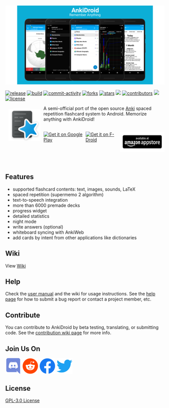 <p align="center">
<img src="docs/graphics/logos/banner_readme.png"/>
</p>

<a href="https://github.com/ankidroid/Anki-Android/releases"><img src="https://img.shields.io/github/v/release/ankidroid/Anki-Android" alt="release"/></a>
<a href="https://travis-ci.org/github/ankidroid/Anki-Android"><img src="https://img.shields.io/travis/ankidroid/Anki-Android" alt="build"/></a>
<a href="https://github.com/ankidroid/Anki-Android/issues"><img src="https://img.shields.io/github/commit-activity/m/ankidroid/Anki-Android" alt="commit-activity"/></a>
<a href="https://github.com/ankidroid/Anki-Android/network/members"><img src="https://img.shields.io/github/forks/ankidroid/Anki-Android" alt="forks"/></a>
<a href="https://github.com/ankidroid/Anki-Android/stargazers"><img src="https://img.shields.io/github/stars/ankidroid/Anki-Android" alt="stars"/></a>
<a href="https://crowdin.com/project/ankidroid"><img src="https://badges.crowdin.net/ankidroid/localized.svg"></img></a>
<a href="https://github.com/ankidroid/Anki-Android/graphs/contributors"><img src="https://img.shields.io/github/contributors/ankidroid/Anki-Android" alt="contributors"/></a>
<a href="https://discord.gg/qjzcRTx"><img src="https://img.shields.io/discord/368267295601983490"></img></a>
<a href="https://github.com/ankidroid/Anki-Android/blob/master/COPYING"><img src="https://img.shields.io/github/license/ankidroid/Anki-Android" alt="license"/></a>
</p>

<img src="docs/graphics/logos/ankidroid_logo.png" align="left" width="20%" hspace="10" vspace="10">A semi-official port of the open source [Anki](http://ankisrs.net/index.html) spaced repetition flashcard system to Android. Memorize anything with AnkiDroid!</img><br/><br/>


<div style="display:flex;" >

<a href="https://play.google.com/store/apps/details?id=com.ichi2.anki&utm_source=global_co&utm_medium=prtnr&utm_content=Mar2515&utm_campaign=PartBadge&pcampaignid=MKT-Other-global-all-co-prtnr-py-PartBadge-Mar2515-1">
    <img alt="Get it on Google Play" height="64"
        src="https://play.google.com/intl/en_us/badges/images/generic/en-play-badge.png" />
</a>

<a href="https://f-droid.org/repository/browse/?fdid=com.ichi2.anki">
    <img alt="Get it on F-Droid" height="64"
        src="https://upload.wikimedia.org/wikipedia/commons/4/40/%22Get_it_on_F-Droid%22_Badge.svg">
</a>

<a href="http://www.amazon.com/gp/product/B004L1G7T2/ref=mas_pm_ankidroid_flashcards">
    <img alt="Get it on Amazon app store" height="64"
        src="docs/graphics/logos/Amazon-app-store.png"/>
</a>

</div>
</br></br>

Features
--------

- supported flashcard contents: text, images, sounds, LaTeX
- spaced repetition (supermemo 2 algorithm)
- text-to-speech integration
- more than 6000 premade decks
- progress widget
- detailed statistics
- night mode
- write answers (optional)
- whiteboard syncing with AnkiWeb
- add cards by intent from other applications like dictionaries


Wiki
----
View [Wiki](https://github.com/ankidroid/Anki-Android/wiki)

Help
----
Check the [user manual](https://ankidroid.org/docs/manual.html) and the wiki for usage instructions. See the [help page](https://ankidroid.org/docs/help.html) 
for how to submit a bug report or contact a project member, etc.

Contribute
----------
You can contribute to AnkiDroid by beta testing, translating, or submitting code. 
See the [contribution wiki page](https://github.com/ankidroid/Anki-Android/wiki/Contributing) for more info.

Join Us On
----------

<a href="https://discord.gg/qjzcRTx"><img src="docs/graphics/logos/discord_logo_color.png" height="50px"/></a>
<a href="https://www.reddit.com/r/Anki"><img src="docs/graphics/logos/reddit_logo_color.png" height="50px"/></a>
<a href="https://www.facebook.com/AnkiDroid/"><img src="docs/graphics/logos/facebook_logo_color.png" height="50px"/></a>
<a href="https://twitter.com/ankidroid"><img src="docs/graphics/logos/twitter_logo_color.png" height="50px"/></a>

License
-------
[GPL-3.0 License](https://github.com/ankidroid/Anki-Android/blob/master/COPYING)
